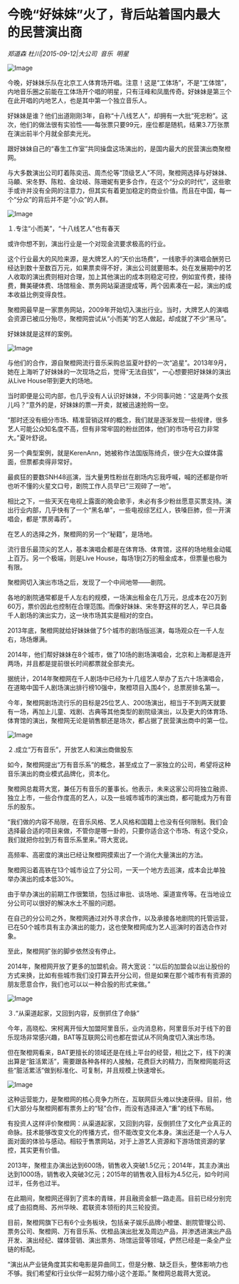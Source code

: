 # 今晚“好妹妹”火了，背后站着国内最大的民营演出商

*郑道森 杜川|2015-09-12|大公司 
                                                音乐 
                                                明星*

![Image](http://static.ylzbl.com/uploads/ueditor/php/upload/image/20171015/1508063602944019.jpeg)

今晚，好妹妹乐队在北京工人体育场开唱。注意！这是“工体场”，不是“工体馆”，内地音乐圈之前能在工体场开个唱的明星，只有汪峰和凤凰传奇。好妹妹是第三个在此开唱的内地艺人，也是其中第一个独立音乐人。

好妹妹是谁？他们出道刚刚3年，自称“十八线艺人”，却拥有一大批“死忠粉”。这次，他们的做法很有实验性——每张票只要99元，座位都是随机，结果3.7万张票在演出前半个月就全部卖光光。

跟好妹妹自己的“春生工作室”共同操盘这场演出的，是国内最大的民营演出商聚橙网。

与大多数演出公司盯着陈奕迅、周杰伦等“顶级艺人”不同，聚橙网选择与好妹妹、马頔、宋冬野、陈粒、金玟岐、陈珊妮有更多合作，在这个“分众的时代”，这些歌手或许并没有全网的注意力，但其实有着更加稳定的商业价值。而且在中国，每一个“分众”的背后并不是“小众”的人群。

![Image](http://si1.go2yd.com/get-image/0HV52aYrq76)

１.专注“小而美”，“十八线艺人”也有春天

或许你想不到，演出行业是一个对现金流要求极高的行业。

这个行业最大的风险来源，是大牌艺人的“天价出场费”，一线歌手的演唱会酬劳已经达到数十至数百万元，如果票卖得不好，演出公司就要赔本。处在发展期中的艺人收取的演出费则相对合理，加上其他演出的成本则稳定可控，例如宣传费，接待费，舞美硬体费、场馆租金、票务网站渠道提成等，两个因素凑在一起，演出的成本收益比例变得良性。

聚橙网最早是一家票务网站，2009年开始切入演出行业。当时，大牌艺人的演唱会资源已被瓜分殆尽，聚橙网尝试从“小而美”的艺人做起，却成就了不少“黑马”。

好妹妹就是这样的案例。

![Image](http://static.ylzbl.com/uploads/ueditor/php/upload/image/20171015/1508063581845146.jpeg)

与他们的合作，源自聚橙网流行音乐采购总监夏叶舒的一次“追星”。2013年9月，她在上海听了好妹妹的一次现场之后，觉得“无法自拔”，一心想要把好妹妹的演出从Live House带到更大的场地。

当时即便是公司内部，也几乎没有人认识好妹妹，不少同事问她：“这是两个女孩儿吗？”意外的是，好妹妹的票一开卖，就被迅速抢购一空。

“那时还没有细分市场、精准营销这样的概念，我们就是逐渐发现一些规律，很多艺人可能公众知名度不高，但有非常牢固的粉丝团体，他们的市场号召力非常大。”夏叶舒说。

另一个典型案例，就是KerenAnn，她被称作法国版陈绮贞，很少在大众媒体露面，但票都卖得非常好。

最疯狂的要数SNH48巡演，当大量男性粉丝在剧场内忘我呼喊，喊的还都是你听也听不懂的火星文口号，剧院工作人员早已“三观碎了一地”。

相比之下，一些天天在电视上露面的晚会歌手，未必有多少粉丝愿意买票支持。演出行业内部，几乎快有了一个“黑名单”，一些电视综艺红人，铁嗓巨肺，但一开演唱会，都是“票房毒药”。

在艺人的选择之外，聚橙网的另一个“秘籍”，是场地。

流行音乐最顶尖的艺人，基本演唱会都是在体育场、体育馆，这样的场地租金动辄上百万。另一个极端，则是Live House，每场1到2万的租金成本，但票量也极为有限。

聚橙网切入演出市场之后，发现了一个中间地带——剧院。

各地的剧院通常都是千人左右的规模，一场演出租金在几万元，总成本在20万到60万，票价因此也控制在合理范围。而像好妹妹、宋冬野这样的艺人，早已具备千人剧场的演出实力，这一块市场其实是相对的空白。

2013年底，聚橙网就给好妹妹做了5个城市的剧场版巡演，每场观众在一千人左右，场场爆满。

2014年，他们帮好妹妹在8个城市，做了10场的剧场演唱会，北京和上海都是连开两场，并且都是提前很长时间都票就全部卖光。

据统计，2014年聚橙网在千人剧场中已经为十几组艺人举办了五六十场演唱会，在道略中国千人剧场演出排行榜10强中，聚橙项目入围4个，总票房排名第一。

今年，聚橙网剧场流行乐的目标是25位艺人、200场演出，相当于不到两天就要有一场，再加上儿童、戏剧、古典等其他类型的剧院级演出，以及更大的体育场、体育馆的演出，聚橙网无论是销售额还是场次，都占据了民营演出商中的第一位。

![Image](http://static.ylzbl.com/uploads/ueditor/php/upload/image/20171015/1508063551408543.jpeg)

２.成立“万有音乐”，开放艺人和演出商做股东

如今，聚橙网提出“万有音乐系”的概念，甚至成立了一家独立的公司，希望将这种音乐演出的商业模式品牌化，资本化。

聚橙网总裁蒋大宽，兼任万有音乐的董事长。他表示，未来这家公司将独立融资、独立上市，一些合作度高的艺人，以及一些城市城市的演出商，都可能成为万有音乐的股东。

“我们做的内容不局限，在音乐风格、艺人风格和国籍上也没有任何限制。我们会选择最合适的项目来做，不管你是哪一卦的，只要你适合这个市场、有这个受众，我们就把你拉到万有音乐系里来。”蒋大宽说。

高频率、高密度的演出已经让聚橙网摸索出了一个消化大量演出的方法。

聚橙网沿着高铁在13个城市设立了分公司，一天一个地方去巡演，成本会比单独举办演出的成本低30%。

由于举办演出的前期工作很繁琐，包括过审批、谈场地、渠道宣传等。在当地设立分公司可以很好的解决水土不服的问题。

在自己的分公司之外，聚橙网通过对外寻求合作，以及承接各地剧院的托管运营，已在50个城市具有主办演出的能力，这也使聚橙网成为艺人巡演时的首选合作对象。

至此，聚橙网扩张的脚步依然没有停止。

2014年，聚橙网开放了更多的加盟机会。蒋大宽说：“以后的加盟会以出让股份的方式来换，比如有些城市我们没打算去开分公司，但是如果在那个城市有有资源的朋友愿意合作，我们也可以以一种合股的形式来做。”

![Image](http://static.ylzbl.com/uploads/ueditor/php/upload/image/20171015/1508063528174557.jpeg)

３.“从渠道起家，又回到内容，反倒抓住了命脉”

今年，高晓松、宋柯离开恒大加盟阿里音乐，业内消息称，阿里音乐对于线下的音乐现场非常感兴趣，BAT等互联网公司也都在尝试从不同角度切入演出市场。

但在聚橙网看来，BAT更擅长的领域还是在线上平台的经营，相比之下，线下的演出算是“脏活累活”，需要跟各种各样的人接触，花费巨大的精力，而聚橙网能将这些“脏活累活”做到标准化、可复制，并且规模上快速增长。

![Image](http://static.ylzbl.com/uploads/ueditor/php/upload/image/20171015/1508063513779021.jpeg)

这种运营能力，是聚橙网的核心竞争力所在，互联网巨头难以快速获得。目前，他们大部分与聚橙网都有票务上的“轻”合作，而没有选择进入“重”的线下布局。

有投资人这样评价聚橙网：从渠道起家，又回到内容，反倒抓住了文化产业真正的命脉。技术能够改变文化的传播方式，但不能改变文化本身。演出还是一个人与人面对面的体验与感动。相较于售票网站，对于上游艺人资源和下游场馆资源的掌控，其实更有价值。

2013年，聚橙主办演出达到600场，销售收入突破1.5亿元；2014年，其主办演出达到1000场，销售收入突破3亿元；2015年的销售收入目标为4.5亿元，如今时间过半，任务也过半。

在此期间，聚橙网还得到了资本的青睐，并且融资金额一路走高。目前已经分别完成了由招商局、苏州华映、君联资本领衔的共三轮投资。

目前，聚橙网旗下已有6个业务板块，包括亲子娱乐品牌小橙堡、剧院管理公司、票务公司、聚橙网、万有音乐系、优橙品演出批发及周边产品，并渗透进演出产品开发、演出经纪、媒体营销、演出票务、场馆运营等领域，俨然已经是一条全产业链的标配。

“演出从产业链角度其实和电影是异曲同工，但是分散、缺乏巨头，整体影响力也不够。我们希望和行业伙伴一起努力缩小这个差距。” 聚橙网总裁蒋大宽说。

